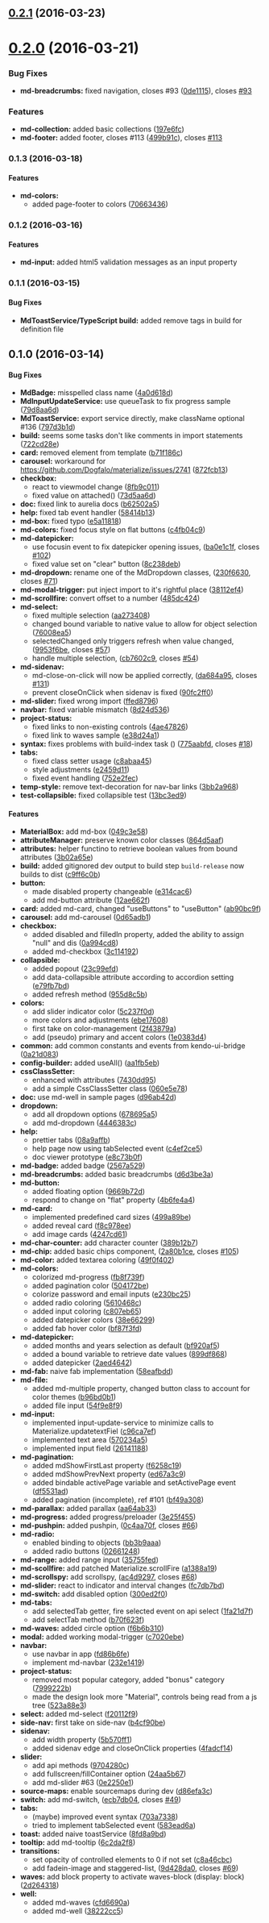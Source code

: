 <a name="0.2.1"></a>
## [0.2.1](https://github.com/aurelia-ui-toolkits/aurelia-materialize-bridge/compare/0.2.0...v0.2.1) (2016-03-23)




<a name="0.2.0"></a>
# [0.2.0](https://github.com/aurelia-ui-toolkits/aurelia-materialize-bridge/compare/0.1.3...v0.2.0) (2016-03-21)


### Bug Fixes

* **md-breadcrumbs:** fixed navigation, closes #93 ([0de1115](https://github.com/aurelia-ui-toolkits/aurelia-materialize-bridge/commit/0de1115)), closes [#93](https://github.com/aurelia-ui-toolkits/aurelia-materialize-bridge/issues/93)

### Features

* **md-collection:** added basic collections ([197e6fc](https://github.com/aurelia-ui-toolkits/aurelia-materialize-bridge/commit/197e6fc))
* **md-footer:** added footer, closes #113 ([499b91c](https://github.com/aurelia-ui-toolkits/aurelia-materialize-bridge/commit/499b91c)), closes [#113](https://github.com/aurelia-ui-toolkits/aurelia-materialize-bridge/issues/113)



### 0.1.3 (2016-03-18)

#### Features

* **md-colors:**
  * added page-footer to colors ([70663436](https://github.com/aurelia-ui-toolkits/aurelia-materialize-bridge/commit/706634364ee5b5388e8335b4cf9d7795e2e04c85))

### 0.1.2 (2016-03-16)

#### Features

* **md-input:** added html5 validation messages as an input property

### 0.1.1 (2016-03-15)


#### Bug Fixes

* **MdToastService/TypeScript build:** added remove tags in build for definition file

## 0.1.0 (2016-03-14)


#### Bug Fixes

* **MdBadge:** misspelled class name ([4a0d618d](https://github.com/aurelia-ui-toolkits/aurelia-materialize-bridge/commit/4a0d618d1c9247e332e0bdf8533632e5e6211190))
* **MdInputUpdateService:** use queueTask to fix progress sample ([79d8aa6d](https://github.com/aurelia-ui-toolkits/aurelia-materialize-bridge/commit/79d8aa6dfa9893a4a73b5128890434d029ea8bc9))
* **MdToastService:** export service directly, make className optional #136 ([797d3b1d](https://github.com/aurelia-ui-toolkits/aurelia-materialize-bridge/commit/797d3b1d26aca26879c0a3beed4f9828b6bdec5e))
* **build:** seems some tasks don't like comments in import statements ([722cd28e](https://github.com/aurelia-ui-toolkits/aurelia-materialize-bridge/commit/722cd28ee9c5b8500e50d0988b3002bb70dd970a))
* **card:** removed <card> element from template ([b71f186c](https://github.com/aurelia-ui-toolkits/aurelia-materialize-bridge/commit/b71f186ca6666bcf9ad94a214939f977aee25825))
* **carousel:** workaround for https://github.com/Dogfalo/materialize/issues/2741 ([872fcb13](https://github.com/aurelia-ui-toolkits/aurelia-materialize-bridge/commit/872fcb136d9764c868c867efc28a714e824d8f95))
* **checkbox:**
  * react to viewmodel change ([8fb9c011](https://github.com/aurelia-ui-toolkits/aurelia-materialize-bridge/commit/8fb9c01120027cd4f07b6437bc9afc26b87fd600))
  * fixed value on attached() ([73d5aa6d](https://github.com/aurelia-ui-toolkits/aurelia-materialize-bridge/commit/73d5aa6d1e7c677f15825c6e265d51d8c858a382))
* **doc:** fixed link to aurelia docs ([b62502a5](https://github.com/aurelia-ui-toolkits/aurelia-materialize-bridge/commit/b62502a5ec045ea28833888d6f8109cf9a9c9cf1))
* **help:** fixed tab event handler ([58414b13](https://github.com/aurelia-ui-toolkits/aurelia-materialize-bridge/commit/58414b13ea5107e223e97dc143e617ce78abf2c5))
* **md-box:** fixed typo ([e5a11818](https://github.com/aurelia-ui-toolkits/aurelia-materialize-bridge/commit/e5a11818c5e07e89bb0502ad0823479e10503ad8))
* **md-colors:** fixed focus style on flat buttons ([c4fb04c9](https://github.com/aurelia-ui-toolkits/aurelia-materialize-bridge/commit/c4fb04c9c6626c78a0447bfcb8c7a00c035370bf))
* **md-datepicker:**
  * use focusin event to fix datepicker opening issues, ([ba0e1c1f](https://github.com/aurelia-ui-toolkits/aurelia-materialize-bridge/commit/ba0e1c1fd94d9465f997238f0b2520df54b17a0b), closes [#102](https://github.com/aurelia-ui-toolkits/aurelia-materialize-bridge/issues/102))
  * fixed value set on "clear" button ([8c238deb](https://github.com/aurelia-ui-toolkits/aurelia-materialize-bridge/commit/8c238debb74bfcfbbc86a1db31c1d875e0fffd2c))
* **md-dropdown:** rename one of the MdDropdown classes, ([230f6630](https://github.com/aurelia-ui-toolkits/aurelia-materialize-bridge/commit/230f6630973eb6c3f27be6b8227665373387d120), closes [#71](https://github.com/aurelia-ui-toolkits/aurelia-materialize-bridge/issues/71))
* **md-modal-trigger:** put inject import to it's rightful place ([38112ef4](https://github.com/aurelia-ui-toolkits/aurelia-materialize-bridge/commit/38112ef492a5e3032dde8343bbebf6a6c89bb5a0))
* **md-scrollfire:** convert offset to a number ([485dc424](https://github.com/aurelia-ui-toolkits/aurelia-materialize-bridge/commit/485dc424ff0906bc40c8745861243f11da9e283f))
* **md-select:**
  * fixed multiple selection ([aa273408](https://github.com/aurelia-ui-toolkits/aurelia-materialize-bridge/commit/aa273408e7f2241c159f0318434c915c7a3f1394))
  * changed bound variable to native value to allow for object selection ([76008ea5](https://github.com/aurelia-ui-toolkits/aurelia-materialize-bridge/commit/76008ea5be16cd995c17f2dbe54449cf259be05d))
  * selectedChanged only triggers refresh when value changed, ([9953f6be](https://github.com/aurelia-ui-toolkits/aurelia-materialize-bridge/commit/9953f6bee3697ce6ba7b79e46f01b894a091bcdb), closes [#57](https://github.com/aurelia-ui-toolkits/aurelia-materialize-bridge/issues/57))
  * handle multiple selection, ([cb7602c9](https://github.com/aurelia-ui-toolkits/aurelia-materialize-bridge/commit/cb7602c9a58fbb010cdc88afa396a3934d5579b9), closes [#54](https://github.com/aurelia-ui-toolkits/aurelia-materialize-bridge/issues/54))
* **md-sidenav:**
  * md-close-on-click will now be applied correctly, ([da684a95](https://github.com/aurelia-ui-toolkits/aurelia-materialize-bridge/commit/da684a955d2c8c13cc1eb17eec173819032dfba8), closes [#131](https://github.com/aurelia-ui-toolkits/aurelia-materialize-bridge/issues/131))
  * prevent closeOnClick when sidenav is fixed ([90fc2ff0](https://github.com/aurelia-ui-toolkits/aurelia-materialize-bridge/commit/90fc2ff09ccb48768c4595dfd8a0704748ac1b1c))
* **md-slider:** fixed wrong import ([ffed8796](https://github.com/aurelia-ui-toolkits/aurelia-materialize-bridge/commit/ffed879683bbb671e869f1944dc6b49efb0cc502))
* **navbar:** fixed variable mismatch ([8d24d536](https://github.com/aurelia-ui-toolkits/aurelia-materialize-bridge/commit/8d24d53629b6474ca24ced1d15cc0b1f48fc177b))
* **project-status:**
  * fixed links to non-existing controls ([4ae47826](https://github.com/aurelia-ui-toolkits/aurelia-materialize-bridge/commit/4ae478262c87d3263d280b5df9a020bc3dce83f0))
  * fixed link to waves sample ([e38d24a1](https://github.com/aurelia-ui-toolkits/aurelia-materialize-bridge/commit/e38d24a1748bf67e828415207bb5b450befa4f09))
* **syntax:** fixes problems with build-index task () ([775aabfd](https://github.com/aurelia-ui-toolkits/aurelia-materialize-bridge/commit/775aabfdb3a1a48264ca87388078793f77fa084c), closes [#18](https://github.com/aurelia-ui-toolkits/aurelia-materialize-bridge/issues/18))
* **tabs:**
  * fixed class setter usage ([c8abaa45](https://github.com/aurelia-ui-toolkits/aurelia-materialize-bridge/commit/c8abaa45df3c77fc0ee47df13602c790a89c4188))
  * style adjustments ([e2459d11](https://github.com/aurelia-ui-toolkits/aurelia-materialize-bridge/commit/e2459d11d53f103699a7c29353eaa8f7eb1286c8))
  * fixed event handling ([752e2fec](https://github.com/aurelia-ui-toolkits/aurelia-materialize-bridge/commit/752e2fecd5b514e82949aff3ca163cd86b127e29))
* **temp-style:** remove text-decoration for nav-bar links ([3bb2a968](https://github.com/aurelia-ui-toolkits/aurelia-materialize-bridge/commit/3bb2a968652b87f7c6904e44f55721bae2d94519))
* **test-collapsible:** fixed collapsible test ([13bc3ed9](https://github.com/aurelia-ui-toolkits/aurelia-materialize-bridge/commit/13bc3ed91a5feb9a3fcec5b9e438dc1bf994cec3))


#### Features

* **MaterialBox:** add md-box ([049c3e58](https://github.com/aurelia-ui-toolkits/aurelia-materialize-bridge/commit/049c3e585027ce78b1fbe02792cb3b93564d5ef8))
* **attributeManager:** preserve known color classes ([864d5aaf](https://github.com/aurelia-ui-toolkits/aurelia-materialize-bridge/commit/864d5aaf30ae2e1b862500bbdea18f186abf3723))
* **attributes:** helper functino to retrieve boolean values from bound attributes ([3b02a65e](https://github.com/aurelia-ui-toolkits/aurelia-materialize-bridge/commit/3b02a65e9e9821cd735504de66055303b9e11ff1))
* **build:** added gitignored dev output to build step `build-release` now builds to dist ([c9ff6c0b](https://github.com/aurelia-ui-toolkits/aurelia-materialize-bridge/commit/c9ff6c0bd4719bfd3d19b16bf241d83d2d7d5227))
* **button:**
  * made disabled property changeable ([e314cac6](https://github.com/aurelia-ui-toolkits/aurelia-materialize-bridge/commit/e314cac6c82df05b1b94a971399ea732beaaedb7))
  * add md-button attribute ([12ae662f](https://github.com/aurelia-ui-toolkits/aurelia-materialize-bridge/commit/12ae662f8c081585213afef1ecd26a3bf457def8))
* **card:** added md-card, changed "useButtons" to "useButton" ([ab90bc9f](https://github.com/aurelia-ui-toolkits/aurelia-materialize-bridge/commit/ab90bc9fdf2b08318e38f184366e6dcdf6a7d978))
* **carousel:** add md-carousel ([0d65adb1](https://github.com/aurelia-ui-toolkits/aurelia-materialize-bridge/commit/0d65adb14c56d7c5f91a7224905c56fdd639a5dc))
* **checkbox:**
  * added disabled and filledIn property, added the ability to assign "null" and dis ([0a994cd8](https://github.com/aurelia-ui-toolkits/aurelia-materialize-bridge/commit/0a994cd8740fc02bfcb1176d391a735892ab87a4))
  * added md-checkbox ([3c114192](https://github.com/aurelia-ui-toolkits/aurelia-materialize-bridge/commit/3c1141926b5751690beb24594371c1fa4070f00c))
* **collapsible:**
  * added popout ([23c99efd](https://github.com/aurelia-ui-toolkits/aurelia-materialize-bridge/commit/23c99efd3b96a1b74afeefa52d87128df3c634df))
  * add data-collapsible attribute according to accordion setting ([e79fb7bd](https://github.com/aurelia-ui-toolkits/aurelia-materialize-bridge/commit/e79fb7bd80a51ba74a0a40fee12ab4a84befea46))
  * added refresh method ([955d8c5b](https://github.com/aurelia-ui-toolkits/aurelia-materialize-bridge/commit/955d8c5b16d394fbb7919e2da1995696224884cc))
* **colors:**
  * add slider indicator color ([5c237f0d](https://github.com/aurelia-ui-toolkits/aurelia-materialize-bridge/commit/5c237f0dbda7609b5a9228d0b0cc588be35754ee))
  * more colors and adjustments ([ebe17608](https://github.com/aurelia-ui-toolkits/aurelia-materialize-bridge/commit/ebe17608d5f7e3a96ca29bc3fbf746a691c195fe))
  * first take on color-management ([2f43879a](https://github.com/aurelia-ui-toolkits/aurelia-materialize-bridge/commit/2f43879a0f2f92687d8fa48509fc7400cf84dac6))
  * add (pseudo) primary and accent colors ([1e0383d4](https://github.com/aurelia-ui-toolkits/aurelia-materialize-bridge/commit/1e0383d457e80b967e53c391089faf0b2d526f3f))
* **common:** add common constants and events from kendo-ui-bridge ([0a21d083](https://github.com/aurelia-ui-toolkits/aurelia-materialize-bridge/commit/0a21d08321b4074cf15d323d46f723e0f1354b96))
* **config-builder:** added useAll() ([aa1fb5eb](https://github.com/aurelia-ui-toolkits/aurelia-materialize-bridge/commit/aa1fb5eb87007cecd3e77ac5e08edfeea5b0aae1))
* **cssClassSetter:**
  * enhanced with attributes ([7430dd95](https://github.com/aurelia-ui-toolkits/aurelia-materialize-bridge/commit/7430dd95383038714deb250e8ac70efd18b9eca0))
  * add a simple CssClassSetter class ([060e5e78](https://github.com/aurelia-ui-toolkits/aurelia-materialize-bridge/commit/060e5e78bb7076e1c385fef644c70b460c83a346))
* **doc:** use md-well in sample pages ([d96ab42d](https://github.com/aurelia-ui-toolkits/aurelia-materialize-bridge/commit/d96ab42da546b7ab464db6cf0cb630ec2a7402af))
* **dropdown:**
  * add  all dropdown options ([678695a5](https://github.com/aurelia-ui-toolkits/aurelia-materialize-bridge/commit/678695a57aaa5f34522ca8af25920d0a8d0cfba6))
  * add md-dropdown ([4446383c](https://github.com/aurelia-ui-toolkits/aurelia-materialize-bridge/commit/4446383c1aceea232eeb21e69a12fc55b8248b10))
* **help:**
  * prettier tabs ([08a9affb](https://github.com/aurelia-ui-toolkits/aurelia-materialize-bridge/commit/08a9affb4f0317137ad5a9e1b3a7c9167836cece))
  * help page now using tabSelected event ([c4ef2ce5](https://github.com/aurelia-ui-toolkits/aurelia-materialize-bridge/commit/c4ef2ce520c41637342c94012b9261b856c25ab1))
  * doc viewer prototype ([e8c73b0f](https://github.com/aurelia-ui-toolkits/aurelia-materialize-bridge/commit/e8c73b0f9e910dbd385863a808c17bc432e35cf4))
* **md-badge:** added badge ([2567a529](https://github.com/aurelia-ui-toolkits/aurelia-materialize-bridge/commit/2567a529def8a128e9603d9ab7fa9f5bffbf75ae))
* **md-breadcrumbs:** added basic breadcrumbs ([d6d3be3a](https://github.com/aurelia-ui-toolkits/aurelia-materialize-bridge/commit/d6d3be3aa56a2db73653f7cc7b592b37c518b899))
* **md-button:**
  * added floating option ([9669b72d](https://github.com/aurelia-ui-toolkits/aurelia-materialize-bridge/commit/9669b72dfaa248cab5c7543c1e3e3995f9eebb00))
  * respond to change on "flat" property ([4b6fe4a4](https://github.com/aurelia-ui-toolkits/aurelia-materialize-bridge/commit/4b6fe4a4b98cc11d8ed540e008ce1abba80e2630))
* **md-card:**
  * implemented predefined card sizes ([499a89be](https://github.com/aurelia-ui-toolkits/aurelia-materialize-bridge/commit/499a89beea11b7fe7a51aac3a91418b9ef511710))
  * added reveal card ([f8c978ee](https://github.com/aurelia-ui-toolkits/aurelia-materialize-bridge/commit/f8c978ee58adaaf147a73abfeccbc0693a3c556b))
  * add image cards ([4247cd61](https://github.com/aurelia-ui-toolkits/aurelia-materialize-bridge/commit/4247cd6174f41c090913baab446fc18d39a745bb))
* **md-char-counter:** add character counter ([389b12b7](https://github.com/aurelia-ui-toolkits/aurelia-materialize-bridge/commit/389b12b70bc0990542042c4aaf1bdd1ccbe848f9))
* **md-chip:** added basic chips component, ([2a80b1ce](https://github.com/aurelia-ui-toolkits/aurelia-materialize-bridge/commit/2a80b1ce4e3a92b95244756d78eea171b2189bfa), closes [#105](https://github.com/aurelia-ui-toolkits/aurelia-materialize-bridge/issues/105))
* **md-color:** added textarea coloring ([49f0f402](https://github.com/aurelia-ui-toolkits/aurelia-materialize-bridge/commit/49f0f4029f15a24a8078157e2f143add5a24cc50))
* **md-colors:**
  * colorized md-progress ([fb8f739f](https://github.com/aurelia-ui-toolkits/aurelia-materialize-bridge/commit/fb8f739f4d19fb4e21ace182e47ff28248c5ae4a))
  * added pagination color ([504172be](https://github.com/aurelia-ui-toolkits/aurelia-materialize-bridge/commit/504172be0ff4d8967b64874aa86a9f4139b5f2e1))
  * colorize password and email inputs ([e230bc25](https://github.com/aurelia-ui-toolkits/aurelia-materialize-bridge/commit/e230bc2514121583c244703dcbf55173445e04bd))
  * added radio coloring ([5610468c](https://github.com/aurelia-ui-toolkits/aurelia-materialize-bridge/commit/5610468c536313160bf6acf4472b8af919b3a9f4))
  * added input coloring ([c807eb65](https://github.com/aurelia-ui-toolkits/aurelia-materialize-bridge/commit/c807eb65a5162836c1bc714f83ee1e28c97122cc))
  * added datepicker colors ([38e66299](https://github.com/aurelia-ui-toolkits/aurelia-materialize-bridge/commit/38e662999204a2d103d1c103fa75d1df3893e333))
  * added fab hover color ([bf87f3fd](https://github.com/aurelia-ui-toolkits/aurelia-materialize-bridge/commit/bf87f3fd8cee313846a4494758a3e406bdf2323e))
* **md-datepicker:**
  * added months and years selection as default ([bf920af5](https://github.com/aurelia-ui-toolkits/aurelia-materialize-bridge/commit/bf920af5e9b0d2b1eb792a2e99e0aed40c159cd2))
  * added a bound variable to retrieve date values ([899df868](https://github.com/aurelia-ui-toolkits/aurelia-materialize-bridge/commit/899df8686cbaca45329a89328d708ffa1cca7107))
  * added datepicker ([2aed4642](https://github.com/aurelia-ui-toolkits/aurelia-materialize-bridge/commit/2aed4642e6973eed9f66fef90ae0d1cc123bf16b))
* **md-fab:** naive fab implementation ([58eafbdd](https://github.com/aurelia-ui-toolkits/aurelia-materialize-bridge/commit/58eafbdd52c466c0d417ac4884d2a474d0ca5a28))
* **md-file:**
  * added md-multiple property, changed button class to account for color themes ([b96bd0b1](https://github.com/aurelia-ui-toolkits/aurelia-materialize-bridge/commit/b96bd0b12d0864b4546f1303ff34046cce9ed8ee))
  * added file input ([54f9e8f9](https://github.com/aurelia-ui-toolkits/aurelia-materialize-bridge/commit/54f9e8f91598c21fe0854ce473e04be96aea6e44))
* **md-input:**
  * implemented input-update-service to minimize calls to Materialize.updatetextFiel ([c96ca7ef](https://github.com/aurelia-ui-toolkits/aurelia-materialize-bridge/commit/c96ca7ef6d39e1b0564ec4c78b6d1183baf58f5d))
  * implemented text area ([570234a5](https://github.com/aurelia-ui-toolkits/aurelia-materialize-bridge/commit/570234a5860fe3cb0baf87b3d580c2dbfbefd38e))
  * implemented input field ([26141188](https://github.com/aurelia-ui-toolkits/aurelia-materialize-bridge/commit/26141188c942c2f379db785a2474a026e986bdc6))
* **md-pagination:**
  * added mdShowFirstLast property ([f6258c19](https://github.com/aurelia-ui-toolkits/aurelia-materialize-bridge/commit/f6258c192adccf63841180db2c1e6172ddd4242a))
  * added mdShowPrevNext property ([ed67a3c9](https://github.com/aurelia-ui-toolkits/aurelia-materialize-bridge/commit/ed67a3c9a163abb6a9b0ca36a8ab0d1d35a7a58d))
  * added bindable activePage variable and setActivePage event ([df5531ad](https://github.com/aurelia-ui-toolkits/aurelia-materialize-bridge/commit/df5531ade99c493d6e94b00c8b52b57b44974063))
  * added pagination (incomplete), ref #101 ([bf49a308](https://github.com/aurelia-ui-toolkits/aurelia-materialize-bridge/commit/bf49a308efff35e9a24a47d88a1f6598d32b3dd0))
* **md-parallax:** added parallax ([aa64ab33](https://github.com/aurelia-ui-toolkits/aurelia-materialize-bridge/commit/aa64ab336ea4f7a3a2f1ffb13b6eee148ca4f788))
* **md-progress:** added progress/preloader ([3e25f455](https://github.com/aurelia-ui-toolkits/aurelia-materialize-bridge/commit/3e25f4559f7805cf5ae0e1c1f1b3e925fbabdd04))
* **md-pushpin:** added pushpin, ([0c4aa70f](https://github.com/aurelia-ui-toolkits/aurelia-materialize-bridge/commit/0c4aa70f0bb7a9c2242063effdc19057c616e53c), closes [#66](https://github.com/aurelia-ui-toolkits/aurelia-materialize-bridge/issues/66))
* **md-radio:**
  * enabled binding to objects ([bb3b9aaa](https://github.com/aurelia-ui-toolkits/aurelia-materialize-bridge/commit/bb3b9aaa5045ffc6d27e708cbf88e52c6639feb1))
  * added radio buttons ([02661248](https://github.com/aurelia-ui-toolkits/aurelia-materialize-bridge/commit/02661248c6324b38a4c3f77b1be05ce70c4ca5e3))
* **md-range:** added range input ([35755fed](https://github.com/aurelia-ui-toolkits/aurelia-materialize-bridge/commit/35755feda540fb09564775b2e78e81e56e2814d7))
* **md-scollfire:** add patched Materialize.scrollFire ([a1388a19](https://github.com/aurelia-ui-toolkits/aurelia-materialize-bridge/commit/a1388a1947e78f57f9975a5385b6ed9ba3e6c290))
* **md-scrollspy:** add scrollspy, ([ac4d9297](https://github.com/aurelia-ui-toolkits/aurelia-materialize-bridge/commit/ac4d92978f12e71d99b2fcf2eaedaa367af2e099), closes [#68](https://github.com/aurelia-ui-toolkits/aurelia-materialize-bridge/issues/68))
* **md-slider:** react to indicator and interval changes ([fc7db7bd](https://github.com/aurelia-ui-toolkits/aurelia-materialize-bridge/commit/fc7db7bd5d52d1d804c440ca2b6cf026f7e41aa6))
* **md-switch:** add disabled option ([300ed2f0](https://github.com/aurelia-ui-toolkits/aurelia-materialize-bridge/commit/300ed2f017304d1b00adbf9c9e4ef65b68771c9d))
* **md-tabs:**
  * add selectedTab getter, fire selected event on api select ([1fa21d7f](https://github.com/aurelia-ui-toolkits/aurelia-materialize-bridge/commit/1fa21d7f90e3b070ff513298bb2d3fc5a723e2dc))
  * add selectTab method ([b70f623f](https://github.com/aurelia-ui-toolkits/aurelia-materialize-bridge/commit/b70f623fdf006225a419b7a2ccfe4eca068aa5b2))
* **md-waves:** added circle option ([f6b6b310](https://github.com/aurelia-ui-toolkits/aurelia-materialize-bridge/commit/f6b6b310c290c5b93402e3b5b4b7e217af603d39))
* **modal:** added working modal-trigger ([c7020ebe](https://github.com/aurelia-ui-toolkits/aurelia-materialize-bridge/commit/c7020ebe79c2777ee2bae0db7db5cb22498355b5))
* **navbar:**
  * use navbar in app ([fd86b6fe](https://github.com/aurelia-ui-toolkits/aurelia-materialize-bridge/commit/fd86b6fe214c1877e3d7be5a26ff458498a4c724))
  * implement md-navbar ([232e1419](https://github.com/aurelia-ui-toolkits/aurelia-materialize-bridge/commit/232e14197a8fed0fe5e9f04861cf9c9eb73e30f7))
* **project-status:**
  * removed most popular category, added "bonus" category ([7999222b](https://github.com/aurelia-ui-toolkits/aurelia-materialize-bridge/commit/7999222b56475134b99078d30a47701b114bb760))
  * made the design look more "Material", controls being read from a js tree ([523a88e3](https://github.com/aurelia-ui-toolkits/aurelia-materialize-bridge/commit/523a88e3f39864108e679fcf196d1fac8f364755))
* **select:** added md-select ([f20112f9](https://github.com/aurelia-ui-toolkits/aurelia-materialize-bridge/commit/f20112f980373fdfde0b14a609c57dc1afbcfe03))
* **side-nav:** first take on side-nav ([b4cf90be](https://github.com/aurelia-ui-toolkits/aurelia-materialize-bridge/commit/b4cf90beb656ad50494f7b658a8eaa2243eec29a))
* **sidenav:**
  * add width property ([5b570ff1](https://github.com/aurelia-ui-toolkits/aurelia-materialize-bridge/commit/5b570ff17c020fa660e7bb373969c451c12d3fab))
  * added sidenav edge and closeOnClick properties ([4fadcf14](https://github.com/aurelia-ui-toolkits/aurelia-materialize-bridge/commit/4fadcf1401a2f5c6c80939ddaa55da647bc17947))
* **slider:**
  * add api methods ([9704280c](https://github.com/aurelia-ui-toolkits/aurelia-materialize-bridge/commit/9704280c180de5aa6b636f2cdab85035c885e351))
  * add fullscreen/fillContainer option ([24aa5b67](https://github.com/aurelia-ui-toolkits/aurelia-materialize-bridge/commit/24aa5b673da8545a57f5e3dd7ac8fcacd6af6170))
  * add md-slider #63 ([0e2250e1](https://github.com/aurelia-ui-toolkits/aurelia-materialize-bridge/commit/0e2250e1d3fa115470f37b5401d725370f8df963))
* **source-maps:** enable sourcemaps during dev ([d86efa3c](https://github.com/aurelia-ui-toolkits/aurelia-materialize-bridge/commit/d86efa3c54b505a88dc1eb2b523e9f1bd3436f9d))
* **switch:** add md-switch, ([ecb7db04](https://github.com/aurelia-ui-toolkits/aurelia-materialize-bridge/commit/ecb7db0471533754a7f195538fb77e6cce3ea515), closes [#49](https://github.com/aurelia-ui-toolkits/aurelia-materialize-bridge/issues/49))
* **tabs:**
  * (maybe) improved event syntax ([703a7338](https://github.com/aurelia-ui-toolkits/aurelia-materialize-bridge/commit/703a7338c2730ad832c0685f737597d4ee557683))
  * tried to implement tabSelected event ([583ead6a](https://github.com/aurelia-ui-toolkits/aurelia-materialize-bridge/commit/583ead6aaff4abf5d6822646911704ba5078e679))
* **toast:** added naive toastService ([8fd8a9bd](https://github.com/aurelia-ui-toolkits/aurelia-materialize-bridge/commit/8fd8a9bdf5f6f8a6e8e7dcd4257c9dd0cf6787e5))
* **tooltip:** add md-tooltip ([6c2da2f8](https://github.com/aurelia-ui-toolkits/aurelia-materialize-bridge/commit/6c2da2f852ae759c5df068c5c059116cae06ad9f))
* **transitions:**
  * set opacity of controlled elements to 0 if not set ([c8a46cbc](https://github.com/aurelia-ui-toolkits/aurelia-materialize-bridge/commit/c8a46cbcea0826f2e29929b57b8334659a7292b3))
  * add fadein-image and staggered-list, ([9d428da0](https://github.com/aurelia-ui-toolkits/aurelia-materialize-bridge/commit/9d428da001f55b3a3a1220f201da58eecd1be777), closes [#69](https://github.com/aurelia-ui-toolkits/aurelia-materialize-bridge/issues/69))
* **waves:** add block property to activate waves-block (display: block) ([2d264318](https://github.com/aurelia-ui-toolkits/aurelia-materialize-bridge/commit/2d2643189b8c109c4547d6cc3c3866a752346e1e))
* **well:**
  * added md-waves ([cfd6690a](https://github.com/aurelia-ui-toolkits/aurelia-materialize-bridge/commit/cfd6690a3fc98b6b9a4cc0803ff980c4937b3fc2))
  * added md-well ([38222cc5](https://github.com/aurelia-ui-toolkits/aurelia-materialize-bridge/commit/38222cc5f8fdb145e56a8df05dc78c286ae8c0a8))
